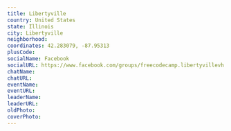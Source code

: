 ```yaml
---
title: Libertyville
country: United States
state: Illinois
city: Libertyville
neighborhood: 
coordinates: 42.283079, -87.95313
plusCode:
socialName: Facebook
socialURL: https://www.facebook.com/groups/freecodecamp.libertyvillevh
chatName:
chatURL:
eventName:
eventURL:
leaderName:
leaderURL:
oldPhoto: 
coverPhoto:
---
```

